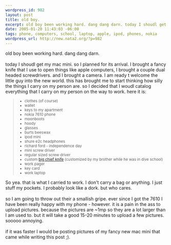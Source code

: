 ```yaml
--- 
wordpress_id: 982
layout: post
title: old boy.
excerpt: old boy been working hard. dang dang darn. today I shoudl get my mac mini. so I planned for its arrival. I brought a fancy knife that I use to open things like apple computers, I brought a couple dual headed screwdrivers. and I brought a camera. I am ready t welcome the little guy into the new world. this has brought me to start thinking how silly the things I carry on my person are. so...
date: 2005-01-20 11:43:03 -06:00
tags: phone, computers, school, laptop, apple, ipod, phones, nokia
wordpress_url: http://new.nata2.org/?p=982
---
```

old boy been working hard. dang dang darn. <br/><br/>today I shoudl get my mac mini. so I planned for its arrival. I brought a fancy knife that I use to open things like apple computers, I brought a couple dual headed screwdrivers. and I brought a camera. I am ready t welcome the little guy into the new world. this has brought me to start thinking how silly the things I carry on my person are. so I decided that I woudl catalog everything that I carry on my person on the way to work. here it is:
<blockquote><small><ul>
<li>clothes (of course)</li>
<li>wallet</li>
<li>keys to my apartment</li>
<li>nokia 7610 phone</li>
<li>moonboots</li> 
<li>hoody</li>
<li>glasses</li>
<li>burts beeswax</li>
<li>ipod mini</li>
<li>shure e2c headphones</li>
<li>richard ford - independence day</li>
<li>mini screw driver</li>
<li>regular sized screw driver</li>
<li>custom <a href="http://www.knifecenter.com/kc_new/store_detail.html?s=QN45EO">big chief knife</a> (customized by my brother while he was in dive school)</li>
<li>work pager</li>
<li>key card</li>
<li>work laptop</li>


</ul></small></blockquote>
So yea. that is what I carried to work. I don't carry a bag or anything. I just stuff my pockets. I probably look like a dork. but who cares. <br/><br/>so I am going to throw out their a smallish gripe. ever since I got the 7610 I have been really happy with my phone - however. it is a pain in the ass to upload pictures. because the pictures are ~1mp so they are a lot larger than I am used to. but it will take a good 15-20 minutes to upload a few pictures. sooooo annoying. <br/><br/>if it was faster I would be posting pictures of my fancy new mac mini that came while writing this post ;).
